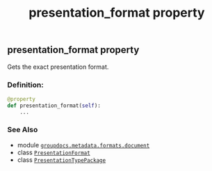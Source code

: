 ﻿---
title: presentation_format property
second_title: GroupDocs.Metadata for Python via .NET API References
description: 
type: docs
url: /python-net/groupdocs.metadata.formats.document/presentationtypepackage/presentation_format/
is_root: false
weight: 160
---

## presentation_format property


Gets the exact presentation format.
### Definition:
```python
@property
def presentation_format(self):
    ...
```

### See Also
* module [`groupdocs.metadata.formats.document`](../../)
* class [`PresentationFormat`](/metadata/python-net/groupdocs.metadata.formats.document/presentationformat)
* class [`PresentationTypePackage`](/metadata/python-net/groupdocs.metadata.formats.document/presentationtypepackage)
